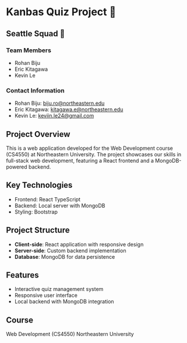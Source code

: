 # Kanbas Quiz Project 🚀

## Seattle Squad 🌟

### Team Members

- Rohan Biju
- Eric Kitagawa
- Kevin Le

### Contact Information

- Rohan Biju: biju.ro@northeastern.edu
- Eric Kitagawa: kitagawa.e@northeastern.edu
- Kevin Le: keviin.le24@gmail.com

## Project Overview

This is a web application developed for the Web Development course (CS4550) at Northeastern University. The project showcases our skills in full-stack web development, featuring a React frontend and a MongoDB-powered backend.

## Key Technologies

- Frontend: React TypeScript
- Backend: Local server with MongoDB
- Styling: Bootstrap

## Project Structure

- **Client-side**: React application with responsive design
- **Server-side**: Custom backend implementation
- **Database**: MongoDB for data persistence

## Features

- Interactive quiz management system
- Responsive user interface
- Local backend with MongoDB integration

## Course

Web Development (CS4550)
Northeastern University
